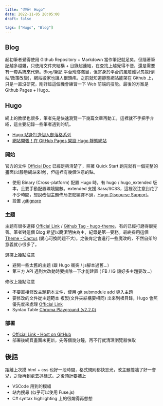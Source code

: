 ```yaml
---
title: "你好! Hugo"
date: 2022-11-05 20:05:00
draft: false

tags: ["Hugo", "Blog"]
---
```


## Blog
起初筆者覺得使用 Github Repository + Markdown 當作筆記就足矣。但隨著筆記越多越雜，只使用文件夾結構 + 目錄超連結，在查找上越覺得不便，還是需要有一套系統來代勞。Blog/筆記 平台玲瑯滿目，但寄身於平台的風險難以忽視(倒站/政策改變)，網站搬家也讓人很頭疼。之前就知道靜態網站能架在 Github 上，只是一直沒研究，剛好趁這個機會練習一下 Web 前端的技能。最後的方案是 Github Pages + Hugo。

## Hugo
網上的教學也很多，筆者先是快速瀏覽一下幾篇文章再動工，這裡就不手把手介紹，這主要記錄一些筆者遇到的坑。
- [Hugo 貼身打造個人部落格系列](https://ithelp.ithome.com.tw/articles/10235097) 
- [網站開張！在 GitHub Pages 架設 Hugo 靜態網站](https://www.zoeydc.com/zh/posts/2021-05-23-hugo-website_github-pages_custom-domain/)

### 開始
官方的文件 [Official Doc](https://gohugo.io/getting-started/) 已經足夠清楚了，照著 Quick Start 跑完就有一個完整的畫面(以靜態網站來說)，但這裡有幾個注意的點。

- 使用 Binary (Cross-platform) 配置 Hugo 時，有 hugo / hugo_extended 版本，且要手動配置環境變數。extended 支援 Sass/SCSS，這裡沒注意到花了不少時間，想說改個主題佈局怎麼編譯不過，[Hugo Discourse Support](https://discourse.gohugo.io/t/tocss-ressource-not-found-in-file-cache/24858)。
- 設置 [.gitignore](https://github.com/github/gitignore/blob/main/community/Golang/Hugo.gitignore)

### 主題
主題有很多選擇 [Official Link](https://themes.gohugo.io/) / [Github Tag - hugo-theme](https://github.com/topics/hugo-theme)，有的已經打磨得很完善。筆者對這個 Blog 希望以簡潔明快為主，紀錄是第一要務。最終採用這個 [Theme - Cactus](https://github.com/monkeyWzr/hugo-theme-cactus) (變心可換問題不大)，之後肯定會進行一些魔改的，不然自架的意義就小很多了。

選擇上幾點注意
- 避開一些太舊的主題 (跟 Hugo 衝突 / js腳本過舊...)
- 第三方 API 遇到大改動時要排除一下才能建置 ( FB / IG 讓好多主題要改...)

修改上幾點注意
- 不要直接修改主題範本文件，使用 git submodule add 導入主題 
- 要修改的文件從主題範本 複製(文件夾結構要相同) 出來到根目錄，Hugo 會照優先度來處理 [Official Link](https://gohugo.io/templates/lookup-order/)
- Syntax Table [Chroma Playground (v2.2.0)](https://swapoff.org/chroma/playground/)

### 部署
- [Official Link - Host on GitHub](https://gohugo.io/hosting-and-deployment/hosting-on-github/)
- 部署後網頁畫面未更新，先等個幾分鐘，再不行就清理瀏覽器快取

## 後話
距離上次摸 html + css 也好一段時間，格式規則都快忘光，改主題撞牆了好一會兒，之後再到處去扒樣式。之後預計要補上
- VSCode 用到的模組
- 站內搜尋 (似乎可以使用 Fuse.js)
- C# syntax highlighting 上的很爛得再想想





